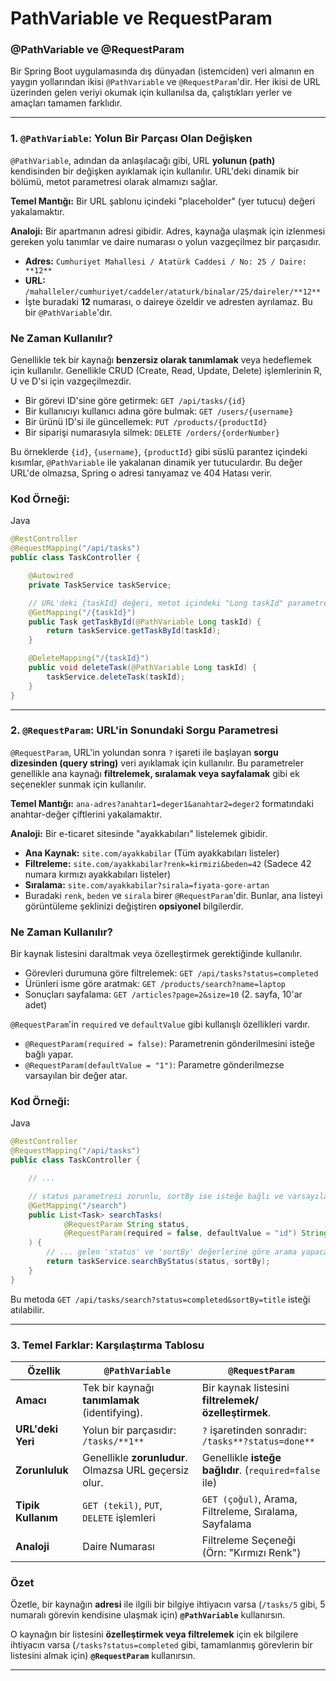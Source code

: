 # PathVariable ve RequestParam

### @PathVariable ve @RequestParam

Bir Spring Boot uygulamasında dış dünyadan (istemciden) veri almanın en yaygın yollarından ikisi `@PathVariable` ve `@RequestParam`'dir. Her ikisi de URL üzerinden gelen veriyi okumak için kullanılsa da, çalıştıkları yerler ve amaçları tamamen farklıdır.

---

### 1. `@PathVariable`: Yolun Bir Parçası Olan Değişken

`@PathVariable`, adından da anlaşılacağı gibi, URL **yolunun (path)** kendisinden bir değişken ayıklamak için kullanılır. URL'deki dinamik bir bölümü, metot parametresi olarak almamızı sağlar.

**Temel Mantığı:** Bir URL şablonu içindeki "placeholder" (yer tutucu) değeri yakalamaktır.

**Analoji:** Bir apartmanın adresi gibidir. Adres, kaynağa ulaşmak için izlenmesi gereken yolu tanımlar ve daire numarası o yolun vazgeçilmez bir parçasıdır.

- **Adres:** `Cumhuriyet Mahallesi / Atatürk Caddesi / No: 25 / Daire: **12**`
- **URL:** `/mahalleler/cumhuriyet/caddeler/ataturk/binalar/25/daireler/**12**`
- İşte buradaki **12** numarası, o daireye özeldir ve adresten ayrılamaz. Bu bir `@PathVariable`'dır.

### Ne Zaman Kullanılır?

Genellikle tek bir kaynağı **benzersiz olarak tanımlamak** veya hedeflemek için kullanılır. Genellikle CRUD (Create, Read, Update, Delete) işlemlerinin R, U ve D'si için vazgeçilmezdir.

- Bir görevi ID'sine göre getirmek: `GET /api/tasks/{id}`
- Bir kullanıcıyı kullanıcı adına göre bulmak: `GET /users/{username}`
- Bir ürünü ID'si ile güncellemek: `PUT /products/{productId}`
- Bir siparişi numarasıyla silmek: `DELETE /orders/{orderNumber}`

Bu örneklerde `{id}`, `{username}`, `{productId}` gibi süslü parantez içindeki kısımlar, `@PathVariable` ile yakalanan dinamik yer tutuculardır. Bu değer URL'de olmazsa, Spring o adresi tanıyamaz ve 404 Hatası verir.

### Kod Örneği:

Java

```java
@RestController
@RequestMapping("/api/tasks")
public class TaskController {

    @Autowired
    private TaskService taskService;

    // URL'deki {taskId} değeri, metot içindeki "Long taskId" parametresine atanacak.
    @GetMapping("/{taskId}")
    public Task getTaskById(@PathVariable Long taskId) {
        return taskService.getTaskById(taskId);
    }

    @DeleteMapping("/{taskId}")
    public void deleteTask(@PathVariable Long taskId) {
        taskService.deleteTask(taskId);
    }
}
```

---

### 2. `@RequestParam`: URL'in Sonundaki Sorgu Parametresi

`@RequestParam`, URL'in yolundan sonra `?` işareti ile başlayan **sorgu dizesinden (query string)** veri ayıklamak için kullanılır. Bu parametreler genellikle ana kaynağı **filtrelemek, sıralamak veya sayfalamak** gibi ek seçenekler sunmak için kullanılır.

**Temel Mantığı:** `ana-adres?anahtar1=deger1&anahtar2=deger2` formatındaki anahtar-değer çiftlerini yakalamaktır.

**Analoji:** Bir e-ticaret sitesinde "ayakkabıları" listelemek gibidir.

- **Ana Kaynak:** `site.com/ayakkabilar` (Tüm ayakkabıları listeler)
- **Filtreleme:** `site.com/ayakkabilar?renk=kirmizi&beden=42` (Sadece 42 numara kırmızı ayakkabıları listeler)
- **Sıralama:** `site.com/ayakkabilar?sirala=fiyata-gore-artan`
- Buradaki `renk`, `beden` ve `sirala` birer `@RequestParam`'dir. Bunlar, ana listeyi görüntüleme şeklinizi değiştiren **opsiyonel** bilgilerdir.

### Ne Zaman Kullanılır?

Bir kaynak listesini daraltmak veya özelleştirmek gerektiğinde kullanılır.

- Görevleri durumuna göre filtrelemek: `GET /api/tasks?status=completed`
- Ürünleri isme göre aratmak: `GET /products/search?name=laptop`
- Sonuçları sayfalama: `GET /articles?page=2&size=10` (2. sayfa, 10'ar adet)

`@RequestParam`'in `required` ve `defaultValue` gibi kullanışlı özellikleri vardır.

- `@RequestParam(required = false)`: Parametrenin gönderilmesini isteğe bağlı yapar.
- `@RequestParam(defaultValue = "1")`: Parametre gönderilmezse varsayılan bir değer atar.

### Kod Örneği:

Java

```java
@RestController
@RequestMapping("/api/tasks")
public class TaskController {

    // ...

    // status parametresi zorunlu, sortBy ise isteğe bağlı ve varsayılan değeri "id"
    @GetMapping("/search")
    public List<Task> searchTasks(
            @RequestParam String status,
            @RequestParam(required = false, defaultValue = "id") String sortBy
    ) {
        // ... gelen 'status' ve 'sortBy' değerlerine göre arama yapacak servis metodu çağrılır
        return taskService.searchByStatus(status, sortBy);
    }
}
```

Bu metoda `GET /api/tasks/search?status=completed&sortBy=title` isteği atılabilir.

---

### 3. Temel Farklar: Karşılaştırma Tablosu

| Özellik | `@PathVariable` | `@RequestParam` |
| --- | --- | --- |
| **Amacı** | Tek bir kaynağı **tanımlamak** (identifying). | Bir kaynak listesini **filtrelemek/özelleştirmek**. |
| **URL'deki Yeri** | Yolun bir parçasıdır: `/tasks/**1**` | `?` işaretinden sonradır: `/tasks**?status=done**` |
| **Zorunluluk** | Genellikle **zorunludur**. Olmazsa URL geçersiz olur. | Genellikle **isteğe bağlıdır**. (`required=false` ile) |
| **Tipik Kullanım** | `GET (tekil)`, `PUT`, `DELETE` işlemleri | `GET (çoğul)`, Arama, Filtreleme, Sıralama, Sayfalama |
| **Analoji** | Daire Numarası | Filtreleme Seçeneği (Örn: "Kırmızı Renk") |

### Özet

Özetle, bir kaynağın **adresi** ile ilgili bir bilgiye ihtiyacın varsa (`/tasks/5` gibi, 5 numaralı görevin kendisine ulaşmak için) **`@PathVariable`** kullanırsın.

O kaynağın bir listesini **özelleştirmek veya filtrelemek** için ek bilgilere ihtiyacın varsa (`/tasks?status=completed` gibi, tamamlanmış görevlerin bir listesini almak için) **`@RequestParam`** kullanırsın.

---